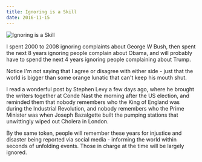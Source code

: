 ```yaml
---
title: Ignoring is a Skill
date: 2016-11-15
---
```


![Ignoring is a Skill](https://source.unsplash.com/DWyRC2juMgs/1600x900)

I spent 2000 to 2008 ignoring complaints about George W Bush, then spent the next 8 years ignoring people complain about Obama, and will probably have to spend the next 4 years ignoring people complaining about Trump.

Notice I'm not saying that I agree or disagree with either side - just that the world is bigger than some orange lunatic that can't keep his mouth shut.

I read a wonderful post by Stephen Levy a few days ago, where he brought the writers together at Conde Nast the morning after the US election, and reminded them that nobody remembers who the King of England was during the Industrial Revolution, and nobody remembers who the Prime Minister was when Joseph Bazalgette built the pumping stations that unwittingly wiped out Cholera in London.

By the same token, people will remember these years for injustice and disaster being reported via social media - informing the world within seconds of unfolding events. Those in charge at the time will be largely ignored.